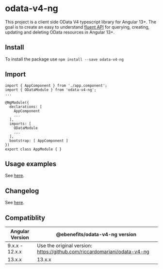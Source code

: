 # odata-v4-ng

This project is a client side OData V4 typescript library for Angular 13+. The goal is to create an easy to understand [fluent API](https://www.google.it/url?sa=t&rct=j&q=&esrc=s&source=web&cd=3&cad=rja&uact=8&ved=0ahUKEwjztKLavNTVAhXDKlAKHbNEA2IQFgg2MAI&url=https%3A%2F%2Fen.wikipedia.org%2Fwiki%2FFluent_interface&usg=AFQjCNHcT-89__Mu2BHtejtaB-dxbg7VNw) for querying, creating, updating and deleting OData resources in Angular 13+.

## Install

To install the package use `npm install --save odata-v4-ng`

## Import
```
import { AppComponent } from './app.component';
import { ODataModule } from 'odata-v4-ng';
...

@NgModule({
  declarations: [
    AppComponent
    ...
  ],
  imports: [
    ODataModule
    ...
  ],
  bootstrap: [ AppComponent ]
})
export class AppModule { }

```

## Usage examples
See [here](https://ebenefits.github.io/odata-v4-ng).

## Changelog
See [here](https://ebenefits.github.io/odata-v4-ng/blob/master/CHANGELOG.md).

## Compatiblity

| Angular Version  | @ebenefits/odata-v4-ng version                                           |
|------------------|--------------------------------------------------------------------------|
| 9.x.x - 12.x.x   | Use the original version: https://github.com/riccardomariani/odata-v4-ng |
| 13.x.x           | 13.x.x                                                                   |
